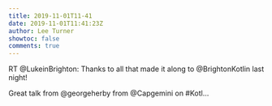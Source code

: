 ```yaml
---
title: 2019-11-01T11-41
date: 2019-11-01T11:41:23Z
author: Lee Turner
showtoc: false
comments: true
---
```


RT @LukeinBrighton: Thanks to all that made it along to @BrightonKotlin last night! 

Great talk from @georgeherby from @Capgemini on #Kotl…

